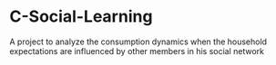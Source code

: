# C-Social-Learning
A project to analyze the consumption dynamics when the household expectations are influenced by other members in his social network
